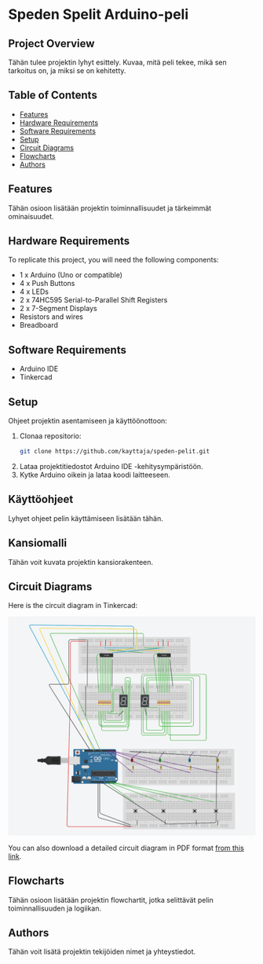 # Speden Spelit Arduino-peli

## Project Overview
Tähän tulee projektin lyhyt esittely. Kuvaa, mitä peli tekee, mikä sen tarkoitus on, ja miksi se on kehitetty.

## Table of Contents
- [Features](#features)
- [Hardware Requirements](#hardware-requirements)
- [Software Requirements](#software-requirements)
- [Setup](#setup)
- [Circuit Diagrams](#circuit-diagrams)
- [Flowcharts](#flowcharts)
- [Authors](#authors)

## Features
Tähän osioon lisätään projektin toiminnallisuudet ja tärkeimmät ominaisuudet.

## Hardware Requirements
To replicate this project, you will need the following components:

- 1 x Arduino (Uno or compatible)
- 4 x Push Buttons
- 4 x LEDs
- 2 x 74HC595 Serial-to-Parallel Shift Registers
- 2 x 7-Segment Displays
- Resistors and wires
- Breadboard

## Software Requirements

- Arduino IDE
- Tinkercad

## Setup
Ohjeet projektin asentamiseen ja käyttöönottoon:

1. Clonaa repositorio:
    ```bash
    git clone https://github.com/kayttaja/speden-pelit.git
    ```
2. Lataa projektitiedostot Arduino IDE -kehitysympäristöön.
3. Kytke Arduino oikein ja lataa koodi laitteeseen.

## Käyttöohjeet
Lyhyet ohjeet pelin käyttämiseen lisätään tähän.

## Kansiomalli
Tähän voit kuvata projektin kansiorakenteen.

## Circuit Diagrams

Here is the circuit diagram in Tinkercad:

![Circuit diagram in Tinkercad](Images/circuit_tinkercad.png)

You can also download a detailed circuit diagram in PDF format [from this link](Images/circuit_diagram.pdf).

## Flowcharts
Tähän osioon lisätään projektin flowchartit, jotka selittävät pelin toiminnallisuuden ja logiikan.

## Authors
Tähän voit lisätä projektin tekijöiden nimet ja yhteystiedot.

